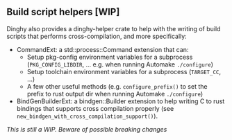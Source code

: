 ## Build script helpers [WIP]

Dinghy also provides a dinghy-helper crate to help with the writing of build scripts that performs cross-compilation, and more specifically:

- CommandExt: a std::process::Command extension that can:
  - Setup pkg-config environment variables for a subprocess (`PKG_CONFIG_LIBDIR`, ... e.g. when running Automake `./configure`)
  - Setup toolchain environment variables for a subprocess (`TARGET_CC`, ...)
  - A few other useful methods (e.g. `configure_prefix()` to set the prefix to rust output dir when running Automake `./configure`)
- BindGenBuilderExt: a bindgen::Builder extension to help writing C to rust bindings that supports cross compilation properly (see `new_bindgen_with_cross_compilation_support()`).

*This is still a WIP. Beware of possible breaking changes*


